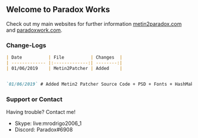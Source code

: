 ## Welcome to Paradox Works

Check out my main websites for further information [metin2paradox.com](https://metin2paradox.com/) and [paradoxwork.com](https://paradoxwork.com/).

### Change-Logs

```markdown
| Date          | File          | Changes  |
| ------------- |:-------------:| --------:|
| 01/06/2019    | Metin2Patcher | Added    |


`01/06/2019` # Added Metin2 Patcher Source Code + PSD + Fonts + HashMaker (C#)
```

### Support or Contact

Having trouble? Contact me!

- Skype: live:mrodrigo2006_1
- Discord: Paradox#6908
